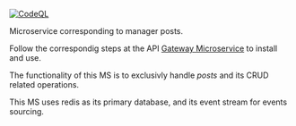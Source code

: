 [![CodeQL](https://github.com/nacifyas/posts-demo/actions/workflows/codeql-analysis.yml/badge.svg)](https://github.com/nacifyas/posts-demo/actions/workflows/codeql-analysis.yml)

Microservice corresponding to manager posts.

Follow the correspondig steps at the API [Gateway Microservice](https://github.com/nacifyas/gateway-edm-demo/) to install and use.

The functionality of this MS is to exclusivly handle *posts* and its CRUD related operations.

This MS uses redis as its primary database, and its event stream for events sourcing.
